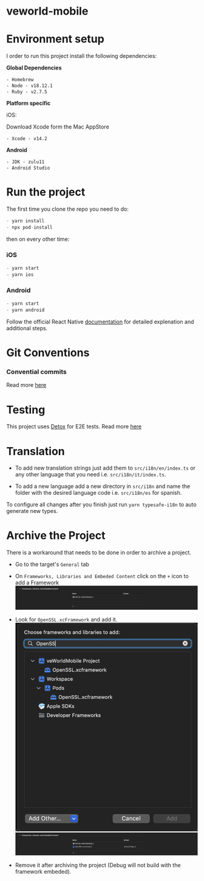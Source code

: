 # veworld-mobile

# Environment setup

I order to run this project install the following dependencies:

**Global Dependencies**

```
- Homebrew
- Node - v18.12.1
- Ruby - v2.7.5
```

**Platform specific**

iOS:

Download Xcode form the Mac AppStore

```
- Xcode - v14.2
```

**Android**

```
- JDK - zulu11
- Android Studio
```

# Run the project

The first time you clone the repo you need to do:

```js
- yarn install
- npx pod-install
```

then on every other time:

### iOS

```js
- yarn start
- yarn ios
```

### Android

```js
- yarn start
- yarn android
```

Follow the official React Native [documentation](https://reactnative.dev/docs/environment-setup) for detailed explenation and additional steps.

#

# Git Conventions

### Convential commits

Read more [here](./docs/conventioanl_commits.md)

# Testing

This project uses [Detox](https://wix.github.io/Detox/docs/introduction/getting-started/) for E2E tests. Read more [here](./docs/detox.md)

# Translation

-   To add new translation strings just add them to `src/i18n/en/index.ts` or any other language that you need i.e. `src/i18n/it/index.ts`.

-   To add a new language add a new directory in `src/i18n` and name the folder with the desired language code i.e. `src/i18n/es` for spanish.

To configure all changes after you finish just run `yarn typesafe-i18n` to auto generate new types.

# Archive the Project

There is a workaround that needs to be done in order to archive a project.

-   Go to the target's `General` tab

-   On `Frameworks, Libraries and Embeded Content` click on the `+` icon to add a Framework
    ![Architecture](docs/img/click-plus.png)

-   Look for `OpenSSL.xcFramework` and add it.
    ![Architecture](docs/img/openssl.png)
    ![Architecture](docs/img/openssl-add.png)

-   Remove it after archiving the project (Debug will not build with the framework embeded).
